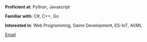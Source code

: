 **Proficient at**: Python, Javascript

**Familiar with**: C#, C++, Go

**Interested in**: Web Programming, Game Development, ES-IoT, AI/ML

[Email](mailto:arbanhossain@gmail.com)

